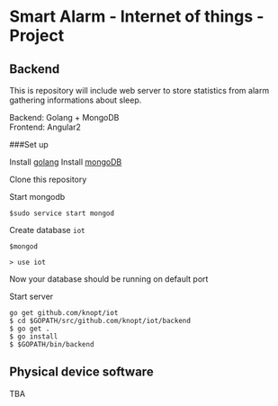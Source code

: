 
# Smart Alarm - Internet of things - Project

## Backend

This is repository will include web server to store statistics from alarm gathering informations about sleep.

   Backend: Golang + MongoDB  
   Frontend: Angular2  

###Set up

Install [golang](https://golang.org/dl/)
Install [mongoDB](https://www.mongodb.com/download-center?jmp=nav#community)

Clone this repository  
  
Start mongodb
```
$sudo service start mongod
```
Create database `iot`
```
$mongod

> use iot
```
Now your database should be running on default port  

Start server  
```
go get github.com/knopt/iot  
$ cd $GOPATH/src/github.com/knopt/iot/backend  
$ go get .
$ go install
$ $GOPATH/bin/backend

```

## Physical device software
TBA
